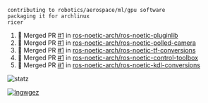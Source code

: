 ```
contributing to robotics/aerospace/ml/gpu software
packaging it for archlinux
ricer
```

<!--START_SECTION:activity-->
1. 🎉 Merged PR [#1](https://github.com/ros-noetic-arch/ros-noetic-pluginlib/pull/1) in [ros-noetic-arch/ros-noetic-pluginlib](https://github.com/ros-noetic-arch/ros-noetic-pluginlib)
2. 🎉 Merged PR [#1](https://github.com/ros-noetic-arch/ros-noetic-polled-camera/pull/1) in [ros-noetic-arch/ros-noetic-polled-camera](https://github.com/ros-noetic-arch/ros-noetic-polled-camera)
3. 🎉 Merged PR [#1](https://github.com/ros-noetic-arch/ros-noetic-tf-conversions/pull/1) in [ros-noetic-arch/ros-noetic-tf-conversions](https://github.com/ros-noetic-arch/ros-noetic-tf-conversions)
4. 🎉 Merged PR [#1](https://github.com/ros-noetic-arch/ros-noetic-control-toolbox/pull/1) in [ros-noetic-arch/ros-noetic-control-toolbox](https://github.com/ros-noetic-arch/ros-noetic-control-toolbox)
5. 🎉 Merged PR [#1](https://github.com/ros-noetic-arch/ros-noetic-kdl-conversions/pull/1) in [ros-noetic-arch/ros-noetic-kdl-conversions](https://github.com/ros-noetic-arch/ros-noetic-kdl-conversions)
<!--END_SECTION:activity-->


![statz](https://github-readme-stats.vercel.app/api?username=acxz&include_all_commits=true&show_icons=true)

[![lngwgez](https://github-readme-stats.vercel.app/api/top-langs/?username=acxz&layout=compact)](https://github.com/acxz/github-readme-stats)


<!--
**acxz/acxz** is a ✨ _special_ ✨ repository because its `README.md` (this file) appears on your GitHub profile.

Here are some ideas to get you started:

- 🔭 I’m currently working on ...
- 🌱 I’m currently learning ...
- 👯 I’m looking to collaborate on ...
- 🤔 I’m looking for help with ...
- 💬 Ask me about ...
- 📫 How to reach me: ...
- 😄 Pronouns: ...
- ⚡ Fun fact: ...
-->
